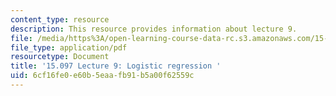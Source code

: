 ```yaml
---
content_type: resource
description: This resource provides information about lecture 9.
file: /media/https%3A/open-learning-course-data-rc.s3.amazonaws.com/15-097-prediction-machine-learning-and-statistics-spring-2012/6cf16fe0e60b5eaafb91b5a00f62559c_MIT15_097S12_lec09.pdf
file_type: application/pdf
resourcetype: Document
title: '15.097 Lecture 9: Logistic regression '
uid: 6cf16fe0-e60b-5eaa-fb91-b5a00f62559c
---
```

